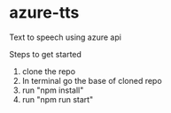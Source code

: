 # azure-tts
Text to speech using azure api

Steps to get started
1. clone the repo
2. In terminal go the base of cloned repo
3. run "npm install"
4. run "npm run start"
